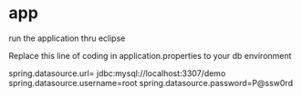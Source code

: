 # app

run the application thru eclipse

Replace this line of coding in application.properties to your db environment

spring.datasource.url= jdbc:mysql://localhost:3307/demo
spring.datasource.username=root
spring.datasource.password=P@ssw0rd

